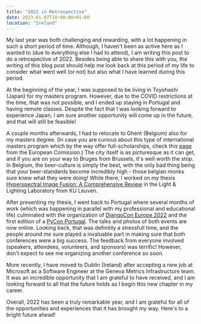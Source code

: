 ```yaml
---
title: "2022 in Retrospective"
date: 2023-01-07T18:00:00+01:00
location: "Ireland"
---
```


My last year was both challenging and rewarding, with a lot happening in such a short period of time. Although, I haven't been as active here as I wanted to (due to everything else I had to attend), I am writing this post to do a retrospective of 2022. Besides being able to share this with you, the writing of this blog post should help me look back at this period of my life to consider what went well (or not) but also what I have learned during this period.

At the beginning of the year, I was supposed to be living in Toyohashi (Japan) for my masters program. However, due to the COVID restrictions at the time, that was not possible, and I ended up staying in Portugal and having remote classes. Despite the fact that I was looking forward to experience Japan, I am sure another opportunity will come up in the future, and that will still be feasible!

A couple months afterwards, I had to relocate to Ghent (Belgium) also for my masters degree. (In case you are curious about this type of international masters program which by the way offer full-scholarships, check this [page](https://www.eacea.ec.europa.eu/scholarships/erasmus-mundus-catalogue_en) from the European Comission.) The city itself is as picturesque as it can get, and if you are on your way to Bruges from Brussels, it's well worth the stop. In Belgium, the beer-culture is simply the best, with the only bad thing being that your beer-standards become incredibly high - those belgian monks sure knew what they were doing! While there, I worked on my thesis [Hyperspectral Image Fusion: A Comprehensive Review](https://github.com/magamig/hif-benchmarking) in the Light & Lighting Laboratory from KU Leuven.

After presenting my thesis, I went back to Portugal where several months of work (which was happening in parallel with my professional and educational life) culminated with the organization of [DjangoCon Europe 2022](https://2022.djangocon.eu/) and the first edition of a [PyCon Portugal](https://2022.pycon.pt/). The talks and photos of both events are now online. Looking back, that was definitily a stressfull time, and the people around me sure played a invaluable part in making sure that both conferences were a big success. The feedback from everyone involved (speakers, attendees, volunteers, and sponsors) was terrific! However, don't expect to see me organizing another conference so soon.

More recently, I have moved to Dublin (Ireland) after accepting a new job at Microsoft as a Software Engineer at the Geneva Metrics Infrastructure team. It was an incredible opportunity that I am grateful to have received, and I am looking forward to all that the future holds as I begin this new chapter in my career.

Overall, 2022 has been a truly remarkable year, and I am grateful for all of the opportunities and experiences that it has brought my way. Here's to a bright future ahead!

